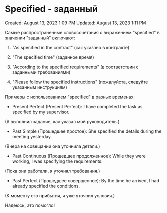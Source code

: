 # Specified - заданный

Created: August 13, 2023 1:09 PM
Updated: August 13, 2023 1:11 PM

Самые распространенные словосочетания с выражением "specified" в значении "заданный" включают:

1. "As specified in the contract" (как указано в контракте)

1. "The specified time" (заданное время)

1. "According to the specified requirements" (в соответствии с заданными требованиями)

1. "Please follow the specified instructions" (пожалуйста, следуйте указанным инструкциям)

Примеры с использованием "specified" в разных временах:

- Present Perfect (Present Perfect): I have completed the task as specified by my supervisor.

(Я выполнил задание, как указал мой руководитель.)

- Past Simple (Прошедшее простое): She specified the details during the meeting yesterday.

(Вчера на совещании она уточнила детали.)

- Past Continuous (Прошедшее продолженное): While they were working, I was specifying the requirements.

(Пока они работали, я уточнял требования.)

- Past Perfect (Прошедшее совершенное): By the time he arrived, I had already specified the conditions.

(К моменту его прибытия, я уже уточнил условия.)

Надеюсь, это помогло!